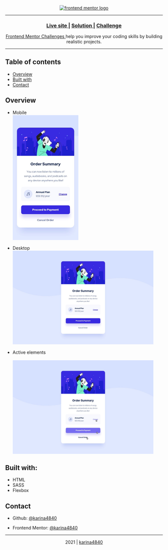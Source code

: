 <div align="center"> 
    <a href="https://github.com/karina4840/frontend-solutions"> <img align="center" height="50px" src="https://www.frontendmentor.io/static/images/logo-desktop.svg" alt="frontend mentor logo"> </a>
</div>
    
<hr>   

<div align="center">
  <h3>
    <a href="https://karina4840.github.io/order-summary/"> Live site </a>
    <span> | </span>
    <a href="https://www.frontendmentor.io/solutions/order-summary-html-and-sass--8omLcmBo"> Solution </a>
    <span> | </span>
    <a href="https://www.frontendmentor.io/challenges/order-summary-component-QlPmajDUj"> Challenge </a>
    <br>
  </h3>                                                             
</div>
<div>
    <div align="center">
        <p>    
        <a href="https://www.frontendmentor.io/challenges">
          Frontend Mentor Challenges
        </a>
         help you improve your coding skills by building realistic projects.
        </p>                                                    
    </div>
</div>

<hr> 
  
## Table of contents

- [Overview](#overview)
- [Built with](#built-with)
- [Contact](#contact)

## Overview
- Mobile 
  <br>
  <img src="https://github.com/karina4840/order-summary/blob/main/design/mobile-design.jpg" width=210 height=400> 
    
- Desktop <br>
   <img src="https://github.com/karina4840/order-summary/blob/main/design/desktop-design.jpg" width=450 height=300> 
- Active elements  <br>                                                                                        
   <img src="https://github.com/karina4840/order-summary/blob/main/design/active-states.jpg" width=450 height=300/>

## Built with:

- HTML
- SASS
- Flexbox

##  Contact

- Github: [@karina4840](https://github.com/karina4840)

- Frontend Mentor: [@karina4840](https://www.frontendmentor.io/profile/karina4840)

---

<div align="center">
    2021 | <a href="https://github.com/karina4840"> karina4840 </a>
</div>
